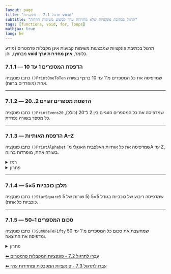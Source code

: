 ```yaml
---
layout: page
title: "תרגול 7.1 - פונקציות void"
subtitle: "תרגול בכתיבת פונקציות שלא מחזירות ערך לביצוע משימות חוזרות"
tags: [functions, void, for, loops]
mathjax: true
lang: he
---
```


תרגול בכתיבת פונקציות שמבצעות משימות קבועות אינן מקבלות פרמטרים (מידע מבחוץ), והן **void** כלומר, **אינן מחזירות ערך**.

### 7.1.1 — הדפסת המספרים 1 עד 10


כתבו פונקציה `()PrintOneToTen` שמדפיסה את כל המספרים מ־1 עד 10 ברצף בשורה אחת (מופרדים ברווח).

---

### 7.1.2 — הדפסת מספרים זוגיים 2..20

כתבו פונקציה `()PrintEvens20` שמדפיסה את כל המספרים הזוגיים בין 2 ל־20 (כולל), כל מספר בשורה נפרדת.

---

### 7.1.3 — הדפסת האותיות A–Z

כתבו פונקציה `()PrintAlphabet` שמדפיסה את כל אותיות האלפבית האנגלי מ־A עד Z, בשורה אחת, מופרדות ברווח.
<details><summary>רמז</summary>
ניתן לבצע איטרציה על אותיות בדומה לאיטרציה מספרית, באמצעות טיפוס הנתונים char. (זכרו שהתרשים הפנימי של תווי יוניקוד מגדיר סדר - למשל 'A'+1 הוא 'B').
</details>
<details markdown="1"><summary>פתרון</summary>

```csharp
public static void PrintAlphabet()
{
    for (char ch = 'A'; ch <= 'Z'; ch++)
        Console.Write(ch + " ");
    Console.WriteLine();
}
```
</details>

---

### 7.1.4 — מלבן כוכביות 5×5

כתבו פונקציה `()StarSquare5` שמדפיסה ריבוע של כוכביות בגודל 5×5 (5 שורות של 5 כוכביות כל אחת).

---

### 7.1.5 — סכום המספרים 1–50

כתבו פונקציה `()SumOneToFifty` שמחשבת את סכום כל המספרים מ־1 עד 50 ומדפיסה את התוצאה.

<details markdown="1"><summary>פתרון</summary>

```csharp
public static void SumOneToFifty()
{
    int sum = 0;
    for (int i = 1; i <= 50; i++)
        sum += i;
    Console.WriteLine($"Sum 1-50 = {sum}");
}
// תוצאה: Sum 1-50 = 1275
```
</details>


[⬅ עִבְרוּ לתרגול 7.2 - פונקציות המקבלות פרמטרים](/cs2/Chapter7Ex7.2)

[⬅ עִבְרוּ לתרגול 7.3 - פונקציות המקבלות ומחזירות ערך](/cs2/Chapter7Ex7.3)